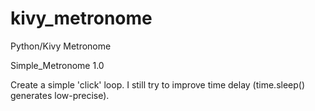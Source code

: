# kivy_metronome
Python/Kivy Metronome

Simple_Metronome 1.0

Create a simple 'click' loop. 
I still try to improve time delay (time.sleep() generates low-precise).
